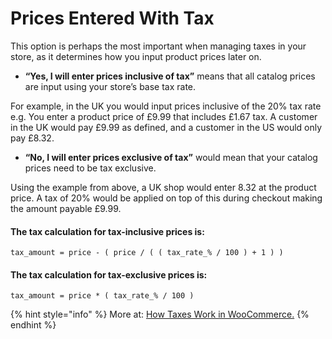 # Prices Entered With Tax

This option is perhaps the most important when managing taxes in your store, as it determines how you input product prices later on.

* **“Yes, I will enter prices inclusive of tax”** means that all catalog prices are input using your store’s base tax rate.

For example, in the UK you would input prices inclusive of the 20% tax rate e.g. You enter a product price of £9.99 that includes £1.67 tax. A customer in the UK would pay £9.99 as defined, and a customer in the US would only pay £8.32.

* **“No, I will enter prices exclusive of tax”** would mean that your catalog prices need to be tax exclusive.

Using the example from above, a UK shop would enter 8.32 at the product price. A tax of 20% would be applied on top of this during checkout making the amount payable £9.99.

#### The tax calculation for tax-**inclusive** prices is:

`tax_amount = price - ( price / ( ( tax_rate_% / 100 ) + 1 ) )`

#### The tax calculation for tax-**exclusive** prices is:

`tax_amount = price * ( tax_rate_% / 100 )`

{% hint style="info" %}
More at: [How Taxes Work in WooCommerce.](https://github.com/woocommerce/woocommerce/wiki/How-Taxes-Work-in-WooCommerce)
{% endhint %}

